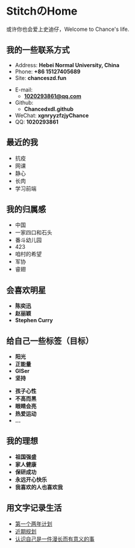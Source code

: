 # StitchのHome
或许你也会爱上史迪仔，Welcome to Chance's life.

<!-- slide -->

## 我的一些联系方式

- Address: **Hebei Normal University, China**
- Phone: **+86 15127405689**
- Site: **chanceszd.fun**

<!-- slide vertical=true -->

- E-mail:
  - **[1020293861@qq.com](mailto:i@wu-kan.cn)**
- Github:
  - **Chancedxdl.github** 
- WeChat: **xgnryyzfzjyChance**
- QQ: **1020293861**

<!-- slide -->

## 最近的我

<!-- slide vertical=true -->

  - 抗疫
  - 网课
  - 静心
  - 长肉
  - 学习前端

<!-- slide -->

## 我的归属感

<!-- slide vertical=true -->

  - 中国
  - 一家四口和石头
  - 番斗幼儿园
  - 423
  - 咱村的希望
  - 军协
  - 睿翅

<!-- slide -->

## 会喜欢明星

<!-- slide vertical=true -->

- **陈奕迅**
- **赵丽颖**
- **Stephen Curry**

<!-- slide -->

## 给自己一些标签（目标）

<!-- slide vertical=true -->

  - **阳光**
  - **正能量**
  - **GISer**
  - **坚持**
  
  <!-- slide vertical=true -->

- **孩子心性**
- **不高而黑**
- **眼睛会亮**
- **热爱运动**
- **...**

<!-- slide -->

## 我的理想

 <!-- slide vertical=true -->

  - **祖国强盛**
  - **家人健康**
  - **保研成功**
  - **永远开心快乐**
  - **我喜欢的人也喜欢我**

<!-- slide -->

## 用文字记录生活

- [第一个两年计划](https://chanceszd.fun/_posts/2020-03-11-%E7%AC%AC%E4%B8%80%E4%B8%AA%E4%B8%A4%E5%B9%B4%E8%AE%A1%E5%88%92/)
- [近期规划](https://www.baidu.com/?tn=80035161_1_dg)
- [认识自己是一件漫长而有意义的事](https://chanceszd.fun/_posts/2020-03-11-%E8%AE%A4%E8%AF%86%E8%87%AA%E5%B7%B1%E6%98%AF%E4%B8%80%E4%BB%B6%E6%BC%AB%E9%95%BF%E8%80%8C%E6%9C%89%E6%84%8F%E4%B9%89%E7%9A%84%E4%BA%8B/)

<!-- slide vertical=true -->

